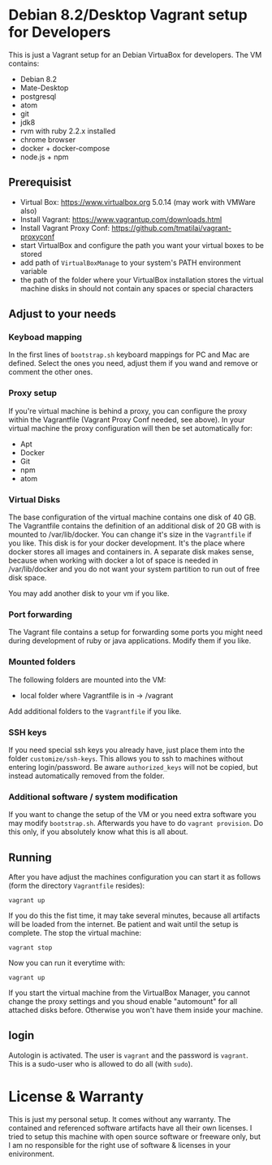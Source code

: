 # Debian 8.2/Desktop Vagrant setup for Developers

This is just a Vagrant setup for an Debian VirtuaBox for developers. The VM contains:

* Debian 8.2
* Mate-Desktop
* postgresql
* atom
* git
* jdk8
* rvm with ruby 2.2.x installed
* chrome browser
* docker + docker-compose
* node.js + npm

## Prerequisist

* Virtual Box: https://www.virtualbox.org 5.0.14 (may work with VMWare also)
* Install Vagrant: https://www.vagrantup.com/downloads.html
* Install Vagrant Proxy Conf: https://github.com/tmatilai/vagrant-proxyconf
* start VirtualBox and configure the path you want your virtual boxes to be stored
* add path of `VirtualBoxManage` to your system's PATH environment variable
* the path of the folder where your VirtualBox installation stores the virtual machine disks in should not contain any spaces or special characters

## Adjust to your needs

### Keyboad mapping

In the first lines of `bootstrap.sh` keyboard mappings for PC and Mac are defined. Select the ones you need, adjust them if you wand and remove or comment the other ones.

### Proxy setup

If you're virtual machine is behind a proxy, you can configure the proxy within the Vagrantfile (Vagrant Proxy Conf needed, see above). In your virtual machine the proxy configuration will then be set automatically for:
* Apt
* Docker
* Git
* npm
* atom


### Virtual Disks

The base configuration of the virtual machine contains one disk of 40 GB. The Vagrantfile contains the definition of an additional disk of 20 GB with is mounted to /var/lib/docker. You can change it's size in the `Vagrantfile` if you like. This disk is for your docker development. It's the place where docker stores all images and containers in. A separate disk makes sense, because when working with docker a lot of space is needed in /var/lib/docker and you do not want your system partition to run out of free disk space.



You may add another disk to your vm if you like.


### Port forwarding

The Vagrant file contains a setup for forwarding some ports you might need during development of ruby or java applications. Modify them if you like.


### Mounted folders

The following folders are mounted into the VM:

* local folder where Vagrantfile is in -> /vagrant

Add additional folders to the `Vagrantfile` if you like.


### SSH keys

If you need special ssh keys you already have, just place them into the folder `customize/ssh-keys`. This allows you to ssh to  machines without entering login/password. Be aware `authorized_keys` will not be copied, but instead automatically removed from the folder.

### Additional software / system modification

 If you want to change the setup of the VM or you need extra software you may modify `bootstrap.sh`. Afterwards you have to do `vagrant provision`.  Do this only, if you absolutely know what this is all about.

## Running

After you have adjust the machines configuration you can start it as follows (form the directory `Vagrantfile` resides):

`vagrant up`

If you do this the fist time, it may take several minutes, because all artifacts will be loaded from the internet. Be patient and wait until the setup is complete. The stop the virtual machine:

`vagrant stop`

Now you can run it everytime with:

`vagrant up`

If you start the virtual machine from the VirtualBox Manager, you cannot change the proxy settings and you shoud enable "automount" for all attached disks before. Otherwise you won't have them inside your machine.

## login

Autologin is activated. The user is `vagrant` and the password is `vagrant`. This is a sudo-user who is allowed to do all (with `sudo`).

# License & Warranty

This is just my personal setup. It comes without any warranty. The contained and referenced software artifacts have all their own licenses. I tried to setup  this machine with open source software or freeware only, but I am no responsible for the right use of software & licenses in your enivironment.
